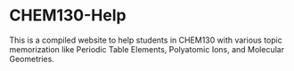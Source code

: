 # CHEM130-Help

This is a compiled website to help students in CHEM130 with various topic memorization like Periodic Table Elements, Polyatomic Ions, and Molecular Geometries.